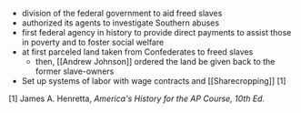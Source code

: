 - division of the federal government to aid freed slaves
- authorized its agents to investigate Southern abuses
- first federal agency in history to provide direct payments to assist those in poverty and to foster social welfare
- at first parceled land taken from Confederates to freed slaves
	- then, [[Andrew Johnson]] ordered the land be given back to the former slave-owners 
- Set up systems of labor with wage contracts and [[Sharecropping]] [1]

[1] James A. Henretta, *America's History for the AP Course, 10th Ed.*
